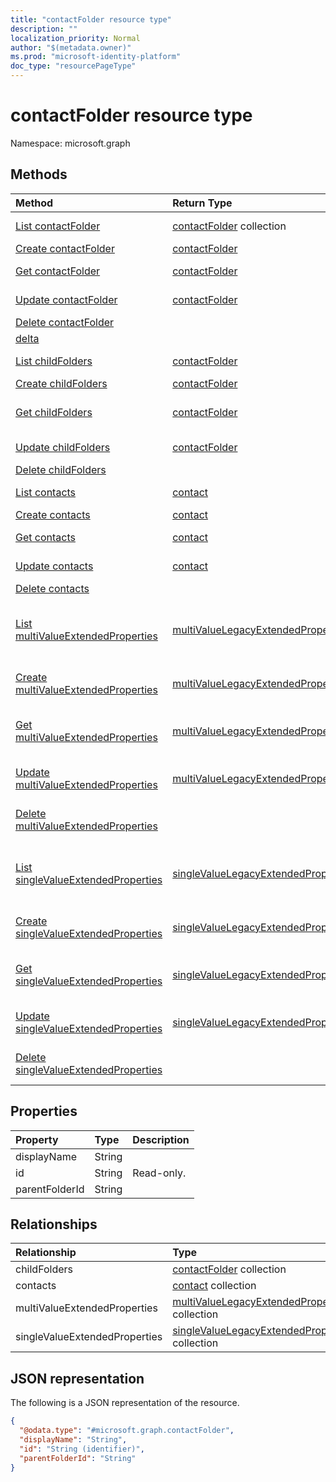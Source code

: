 ```yaml
---
title: "contactFolder resource type"
description: ""
localization_priority: Normal
author: "$(metadata.owner)"
ms.prod: "microsoft-identity-platform"
doc_type: "resourcePageType"
---
```


# contactFolder resource type

Namespace: microsoft.graph

## Methods

| Method                                                                                               | Return Type                                                                             | Description                                                                                                 |
| :--------------------------------------------------------------------------------------------------- | :-------------------------------------------------------------------------------------- | :---------------------------------------------------------------------------------------------------------- |
| [List contactFolder](../api/contactfolder-list.md)                                                   | [contactFolder](contactFolder.md) collection                                            | List properties and relationships of a contactFolder object.                                                |
| [Create contactFolder](../api/contactfolder-create.md)                                               | [contactFolder](contactFolder.md)                                                       | Create a new contactFolder object.                                                                          |
| [Get contactFolder](../api/contactfolder-get.md)                                                     | [contactFolder](contactFolder.md)                                                       | Read properties and relationships of a contactFolder object.                                                |
| [Update contactFolder](../api/contactfolder-update.md)                                               | [contactFolder](contactFolder.md)                                                       | Update the properties of a contactFolder object.                                                            |
| [Delete contactFolder](../api/contactfolder-delete.md)                                               |                                                                                         | Delete a contactFolder object.                                                                              |
| [delta](../api/contactfolder-delta.md)                                                               |                                                                                         |                                                                                                             |
| [List childFolders](../api/contactfolder-list-childfolders.md)                                       | [contactFolder](../resources/-contactfolder.md)                                         | Get the contactFolder objects from a childFolders navigation property.                                      |
| [Create childFolders](../api/contactfolder-post-childfolders.md)                                     | [contactFolder](../resources/-contactfolder.md)                                         | Create a new contactFolder object.                                                                          |
| [Get childFolders](../api/contactfolder-get-childfolders.md)                                         | [contactFolder](../resources/-contactfolder.md)                                         | Read the properties and relationships of a contactFolder object.                                            |
| [Update childFolders](../api/contactfolder-update-childfolders.md)                                   | [contactFolder](../resources/-contactfolder.md)                                         | Update the properties of a contactFolder object.                                                            |
| [Delete childFolders](../api/contactfolder-delete-childfolders.md)                                   |                                                                                         | Delete a contactFolder object.                                                                              |
| [List contacts](../api/contactfolder-list-contacts.md)                                               | [contact](../resources/-contact.md)                                                     | Get the contact objects from a contacts navigation property.                                                |
| [Create contacts](../api/contactfolder-post-contacts.md)                                             | [contact](../resources/-contact.md)                                                     | Create a new contact object.                                                                                |
| [Get contacts](../api/contactfolder-get-contacts.md)                                                 | [contact](../resources/-contact.md)                                                     | Read the properties and relationships of a contact object.                                                  |
| [Update contacts](../api/contactfolder-update-contacts.md)                                           | [contact](../resources/-contact.md)                                                     | Update the properties of a contact object.                                                                  |
| [Delete contacts](../api/contactfolder-delete-contacts.md)                                           |                                                                                         | Delete a contact object.                                                                                    |
| [List multiValueExtendedProperties](../api/contactfolder-list-multivalueextendedproperties.md)       | [multiValueLegacyExtendedProperty](../resources/-multivaluelegacyextendedproperty.md)   | Get the multiValueLegacyExtendedProperty objects from a multiValueExtendedProperties navigation property.   |
| [Create multiValueExtendedProperties](../api/contactfolder-post-multivalueextendedproperties.md)     | [multiValueLegacyExtendedProperty](../resources/-multivaluelegacyextendedproperty.md)   | Create a new multiValueLegacyExtendedProperty object.                                                       |
| [Get multiValueExtendedProperties](../api/contactfolder-get-multivalueextendedproperties.md)         | [multiValueLegacyExtendedProperty](../resources/-multivaluelegacyextendedproperty.md)   | Read the properties and relationships of a multiValueLegacyExtendedProperty object.                         |
| [Update multiValueExtendedProperties](../api/contactfolder-update-multivalueextendedproperties.md)   | [multiValueLegacyExtendedProperty](../resources/-multivaluelegacyextendedproperty.md)   | Update the properties of a multiValueLegacyExtendedProperty object.                                         |
| [Delete multiValueExtendedProperties](../api/contactfolder-delete-multivalueextendedproperties.md)   |                                                                                         | Delete a multiValueLegacyExtendedProperty object.                                                           |
| [List singleValueExtendedProperties](../api/contactfolder-list-singlevalueextendedproperties.md)     | [singleValueLegacyExtendedProperty](../resources/-singlevaluelegacyextendedproperty.md) | Get the singleValueLegacyExtendedProperty objects from a singleValueExtendedProperties navigation property. |
| [Create singleValueExtendedProperties](../api/contactfolder-post-singlevalueextendedproperties.md)   | [singleValueLegacyExtendedProperty](../resources/-singlevaluelegacyextendedproperty.md) | Create a new singleValueLegacyExtendedProperty object.                                                      |
| [Get singleValueExtendedProperties](../api/contactfolder-get-singlevalueextendedproperties.md)       | [singleValueLegacyExtendedProperty](../resources/-singlevaluelegacyextendedproperty.md) | Read the properties and relationships of a singleValueLegacyExtendedProperty object.                        |
| [Update singleValueExtendedProperties](../api/contactfolder-update-singlevalueextendedproperties.md) | [singleValueLegacyExtendedProperty](../resources/-singlevaluelegacyextendedproperty.md) | Update the properties of a singleValueLegacyExtendedProperty object.                                        |
| [Delete singleValueExtendedProperties](../api/contactfolder-delete-singlevalueextendedproperties.md) |                                                                                         | Delete a singleValueLegacyExtendedProperty object.                                                          |

## Properties

| Property       | Type   | Description |
| :------------- | :----- | :---------- |
| displayName    | String |             |
| id             | String | Read-only.  |
| parentFolderId | String |             |

## Relationships

| Relationship                  | Type                                                                                              | Description |
| :---------------------------- | :------------------------------------------------------------------------------------------------ | :---------- |
| childFolders                  | [contactFolder](../resources/contactfolder.md) collection                                         |             |
| contacts                      | [contact](../resources/contact.md) collection                                                     |             |
| multiValueExtendedProperties  | [multiValueLegacyExtendedProperty](../resources/multivaluelegacyextendedproperty.md) collection   |             |
| singleValueExtendedProperties | [singleValueLegacyExtendedProperty](../resources/singlevaluelegacyextendedproperty.md) collection |             |

## JSON representation

The following is a JSON representation of the resource.

<!-- {
  "blockType": "resource",
  "keyProperty": "id",
  "@odata.type": "microsoft.graph.contactFolder",
  "baseType": "microsoft.graph.entity",
  "openType": False
}
-->

```json
{
  "@odata.type": "#microsoft.graph.contactFolder",
  "displayName": "String",
  "id": "String (identifier)",
  "parentFolderId": "String"
}
```
